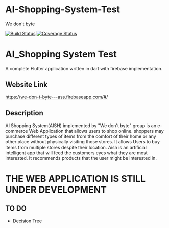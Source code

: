 # AI-Shopping-System-Test
We don't byte

[![Build Status](https://www.travis-ci.com/waffles-code/AI-Shopping-System.svg?token=dcpaWhHWGZ4Cqqonf66J&branch=main)](https://www.travis-ci.com/waffles-code/AI-Shopping-System)
[![Coverage Status](https://coveralls.io/repos/github/waffles-code/AI-Shopping-System-test/badge.svg?branch=master)](https://coveralls.io/github/waffles-code/AI-Shopping-System-test?branch=master)

<!-- [![CI](https://github.com/Hardi-hood/AI-Shopping-System/actions/workflows/main.yml/badge.svg)](https://github.com/Hardi-hood/AI-Shopping-System/actions/workflows/main.yml) -->

# AI_Shopping System Test

A complete Flutter application written in dart with firebase implementation.

## Website Link
https://we-don-t-byte---ass.firebaseapp.com/#/

## Description

AI Shopping System(AISH) implemented by "We don't byte" group is an e-commerce Web Application that allows users to shop online. 
shoppers may purchase different types of items from the comfort of their home or any other place without physically
visiting those stores. It allows Users to buy items from multiple stores despite their location. Aish is an artificial intelligent
app that will feed the customers eyes what they are most interested. It recommends products that the user might be interested in.

# THE WEB APPLICATION IS STILL UNDER DEVELOPMENT

## TO DO 
- Decision Tree 


